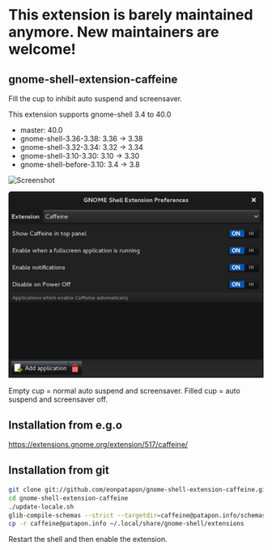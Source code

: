 # This extension is barely maintained anymore. New maintainers are welcome!

## gnome-shell-extension-caffeine

Fill the cup to inhibit auto suspend and screensaver.

This extension supports gnome-shell 3.4 to 40.0

* master: 40.0
* gnome-shell-3.36-3.38: 3.36 -> 3.38
* gnome-shell-3.32-3.34: 3.32 -> 3.34
* gnome-shell-3.10-3.30: 3.10 -> 3.30
* gnome-shell-before-3.10: 3.4 -> 3.8

![Screenshot](https://github.com/eonpatapon/gnome-shell-extension-caffeine/raw/master/screenshot.png)

![Preferences](https://github.com/eonpatapon/gnome-shell-extension-caffeine/raw/master/screenshot-prefs.png)

Empty cup = normal auto suspend and screensaver. Filled cup = auto suspend and
screensaver off.

## Installation from e.g.o

https://extensions.gnome.org/extension/517/caffeine/

## Installation from git

```sh
git clone git://github.com/eonpatapon/gnome-shell-extension-caffeine.git
cd gnome-shell-extension-caffeine
./update-locale.sh
glib-compile-schemas --strict --targetdir=caffeine@patapon.info/schemas/ caffeine@patapon.info/schemas
cp -r caffeine@patapon.info ~/.local/share/gnome-shell/extensions
```

Restart the shell and then enable the extension.
